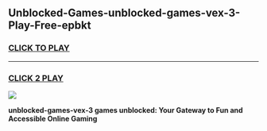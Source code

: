
## Unblocked-Games-unblocked-games-vex-3-Play-Free-epbkt
<h3>
<a href="https://premium76.site?title=unblocked-games-vex-3&ref=23A">CLICK TO PLAY</a></h3>
<hr>

<h3>
<a href="https://premium76.site?title=unblocked-games-vex-3&ref=23A">CLICK 2 PLAY</a>
  
</h3>

<a href="https://premium76.site?title=unblocked-games-vex-3&ref=23A"><img src="https://clearcache.store/games.png"></a>


**unblocked-games-vex-3 games unblocked: Your Gateway to Fun and Accessible Online Gaming**
